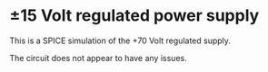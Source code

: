 # ±15 Volt regulated power supply

This is a SPICE simulation of the +70 Volt regulated supply.

The circuit does not appear to have any issues.
